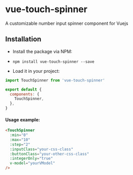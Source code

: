 # vue-touch-spinner
A customizable number input spinner component for Vuejs

## Installation

* Install the package via NPM:

* `npm install vue-touch-spinner --save`

* Load it in your project:

```javascript
import TouchSpinner from 'vue-touch-spinner'

export default {
  components: {
    TouchSpinner,
  },
}
```

#### Usage example:
```html
<TouchSpinner
  :min="0"
  :max="10"
  :step="2"
  :inputClass="your-css-class"
  :buttonClass="your-other-css-class"
  :integerOnly="true"
  v-model="yourVModel"
/>
```

